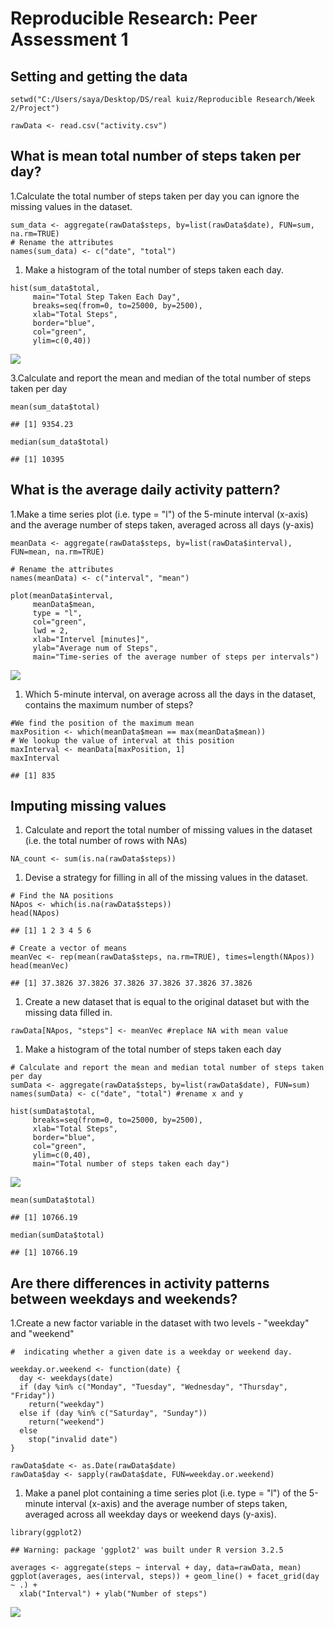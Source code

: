 Reproducible Research: Peer Assessment 1
========================================

Setting and getting the data
----------------------------

    setwd("C:/Users/saya/Desktop/DS/real kuiz/Reproducible Research/Week 2/Project")

    rawData <- read.csv("activity.csv")

What is mean total number of steps taken per day?
-------------------------------------------------

1.Calculate the total number of steps taken per day you can ignore the
missing values in the dataset.

    sum_data <- aggregate(rawData$steps, by=list(rawData$date), FUN=sum, na.rm=TRUE)
    # Rename the attributes
    names(sum_data) <- c("date", "total")

1.  Make a histogram of the total number of steps taken each day.

<!-- -->

    hist(sum_data$total, 
         main="Total Step Taken Each Day",
         breaks=seq(from=0, to=25000, by=2500),
         xlab="Total Steps", 
         border="blue", 
         col="green",
         ylim=c(0,40))

![](PA1_template_files/figure-markdown_strict/unnamed-chunk-2-1.png)

3.Calculate and report the mean and median of the total number of steps
taken per day

    mean(sum_data$total)

    ## [1] 9354.23

    median(sum_data$total)

    ## [1] 10395

What is the average daily activity pattern?
-------------------------------------------

1.Make a time series plot (i.e. type = "l") of the 5-minute interval
(x-axis) and the average number of steps taken, averaged across all days
(y-axis)

    meanData <- aggregate(rawData$steps, by=list(rawData$interval), FUN=mean, na.rm=TRUE)

    # Rename the attributes
    names(meanData) <- c("interval", "mean")

    plot(meanData$interval, 
         meanData$mean,
         type = "l", 
         col="green", 
         lwd = 2,
         xlab="Intervel [minutes]", 
         ylab="Average num of Steps", 
         main="Time-series of the average number of steps per intervals")

![](PA1_template_files/figure-markdown_strict/unnamed-chunk-4-1.png)

1.  Which 5-minute interval, on average across all the days in the
    dataset, contains the maximum number of steps?

<!-- -->

    #We find the position of the maximum mean
    maxPosition <- which(meanData$mean == max(meanData$mean))
    # We lookup the value of interval at this position
    maxInterval <- meanData[maxPosition, 1]
    maxInterval

    ## [1] 835

Imputing missing values
-----------------------

1.  Calculate and report the total number of missing values in the
    dataset (i.e. the total number of rows with NAs)

<!-- -->

    NA_count <- sum(is.na(rawData$steps))

1.  Devise a strategy for filling in all of the missing values in the
    dataset.

<!-- -->

    # Find the NA positions
    NApos <- which(is.na(rawData$steps))
    head(NApos)

    ## [1] 1 2 3 4 5 6

    # Create a vector of means
    meanVec <- rep(mean(rawData$steps, na.rm=TRUE), times=length(NApos))
    head(meanVec)

    ## [1] 37.3826 37.3826 37.3826 37.3826 37.3826 37.3826

1.  Create a new dataset that is equal to the original dataset but with
    the missing data filled in.

<!-- -->

    rawData[NApos, "steps"] <- meanVec #replace NA with mean value

1.  Make a histogram of the total number of steps taken each day

<!-- -->

    # Calculate and report the mean and median total number of steps taken per day
    sumData <- aggregate(rawData$steps, by=list(rawData$date), FUN=sum)
    names(sumData) <- c("date", "total") #rename x and y

    hist(sumData$total,
         breaks=seq(from=0, to=25000, by=2500),
         xlab="Total Steps", 
         border="blue", 
         col="green",
         ylim=c(0,40),
         main="Total number of steps taken each day")

![](PA1_template_files/figure-markdown_strict/unnamed-chunk-9-1.png)

    mean(sumData$total)

    ## [1] 10766.19

    median(sumData$total)

    ## [1] 10766.19

Are there differences in activity patterns between weekdays and weekends?
-------------------------------------------------------------------------

1.Create a new factor variable in the dataset with two levels -
"weekday" and "weekend"

    #  indicating whether a given date is a weekday or weekend day.

    weekday.or.weekend <- function(date) {
      day <- weekdays(date)
      if (day %in% c("Monday", "Tuesday", "Wednesday", "Thursday", "Friday"))
        return("weekday")
      else if (day %in% c("Saturday", "Sunday"))
        return("weekend")
      else
        stop("invalid date")
    }

    rawData$date <- as.Date(rawData$date)
    rawData$day <- sapply(rawData$date, FUN=weekday.or.weekend)

1.  Make a panel plot containing a time series plot (i.e. type = "l") of
    the 5-minute interval (x-axis) and the average number of steps
    taken, averaged across all weekday days or weekend days (y-axis).

<!-- -->

    library(ggplot2)

    ## Warning: package 'ggplot2' was built under R version 3.2.5

    averages <- aggregate(steps ~ interval + day, data=rawData, mean)
    ggplot(averages, aes(interval, steps)) + geom_line() + facet_grid(day ~ .) +
      xlab("Interval") + ylab("Number of steps") 

![](PA1_template_files/figure-markdown_strict/unnamed-chunk-11-1.png)
